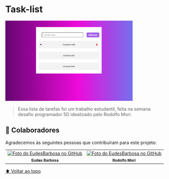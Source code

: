 # Task-list


<img src="./print.png" width="400" alt="conversor de moeda image">

> Essa lista de tarefas foi um trabalho estudantil, feita na semana desafio programador 5D idealizado pelo Rodolfo Mori.



## 🤝 Colaboradores

Agradecemos às seguintes pessoas que contribuíram para este projeto:

<table> 
  <tr>
    <td align="center">
      <a href="#">
        <img src="https://avatars.githubusercontent.com/u/96340338?v=4" width="200px;" alt="Foto do EudesBarbosa no GitHub"/><br>
        <sub>
          <b>Eudes Barbosa</b>
        </sub>
      </a>
    </td>
    <td align="center">
      <a href="#">
        <img src="https://media-exp1.licdn.com/dms/image/C4D03AQFWzr44pIlvOQ/profile-displayphoto-shrink_800_800/0/1641985750447?e=1649289600&v=beta&t=7t9hCUa0nshBBtfEYCHdY-VRekwOmRf9CUVJYekzHys" width="200px;" alt="Foto do EudesBarbosa no GitHub"/><br>
        <sub>
          <b>Rodolfo Mori</b>
        </sub>
      </a>
    </td>
</tr>
</table>

[⬆ Voltar ao topo](#Task-list)<br>